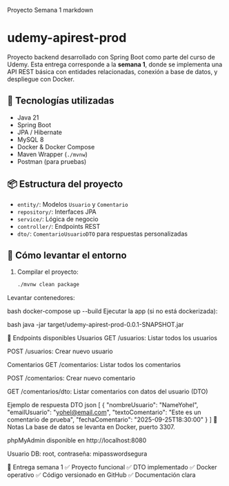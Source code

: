 Proyecto Semana 1
markdown
# udemy-apirest-prod

Proyecto backend desarrollado con Spring Boot como parte del curso de Udemy. Esta entrega corresponde a la **semana 1**, donde se implementa una API REST básica con entidades relacionadas, conexión a base de datos, y despliegue con Docker.

## 🚀 Tecnologías utilizadas

- Java 21
- Spring Boot
- JPA / Hibernate
- MySQL 8
- Docker & Docker Compose
- Maven Wrapper (`./mvnw`)
- Postman (para pruebas)

## 📦 Estructura del proyecto

- `entity/`: Modelos `Usuario` y `Comentario`
- `repository/`: Interfaces JPA
- `service/`: Lógica de negocio
- `controller/`: Endpoints REST
- `dto/`: `ComentarioUsuarioDTO` para respuestas personalizadas

## 🐳 Cómo levantar el entorno

1. Compilar el proyecto:
   ```bash
   ./mvnw clean package
Levantar contenedores:

bash
docker-compose up --build
Ejecutar la app (si no está dockerizada):

bash
java -jar target/udemy-apirest-prod-0.0.1-SNAPSHOT.jar

🧪 Endpoints disponibles
Usuarios
GET /usuarios: Listar todos los usuarios

POST /usuarios: Crear nuevo usuario

Comentarios
GET /comentarios: Listar todos los comentarios

POST /comentarios: Crear nuevo comentario

GET /comentarios/dto: Listar comentarios con datos del usuario (DTO)

Ejemplo de respuesta DTO
json
[
  {
    "nombreUsuario": "NameYohel",
    "emailUsuario": "yohel@email.com",
    "textoComentario": "Este es un comentario de prueba",
    "fechaComentario": "2025-09-25T18:30:00"
  }
]
🧠 Notas
La base de datos se levanta en Docker, puerto 3307.

phpMyAdmin disponible en http://localhost:8080

Usuario DB: root, contraseña: mipasswordsegura

📌 Entrega semana 1
✅ Proyecto funcional ✅ DTO implementado ✅ Docker operativo ✅ Código versionado en GitHub ✅ Documentación clara